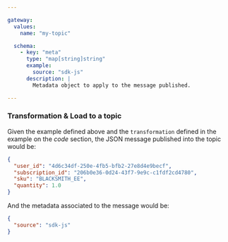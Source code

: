 ```yaml
---

gateway:
  values:
    name: "my-topic"

  schema:
    - key: "meta"
      type: "map[string]string"
      example:
        source: "sdk-js"
      description: |
        Metadata object to apply to the message published.

---
```


### Transformation & Load to a topic

Given the example defined above and the `transformation` defined in the example
on the *code* section, the JSON message published into the topic would be:
```json
{
  "user_id": "4d6c34df-250e-4fb5-bfb2-27e8d4e9becf",
  "subscription_id": "206b0e36-0d24-43f7-9e9c-c1fdf2cd4780",
  "sku": "BLACKSMITH_EE",
  "quantity": 1.0
}
```

And the metadata associated to the message would be:
```json
{
  "source": "sdk-js"
}
```
